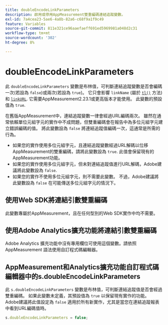 ```yaml
---
title: doubleEncodeLinkParameters
description: 啟用或停用AppMeasurement雙重編碼連結追蹤變數。
exl-id: 7a4cea23-5ae6-4a8b-82a6-c68f9a1f9c49
feature: Variables
source-git-commit: 811e321ce96aaefaeff691ed5969981a048d2c31
workflow-type: tm+mt
source-wordcount: '302'
ht-degree: 8%

---
```


# doubleEncodeLinkParameters

此 `doubleEncodeLinkParameters` 變數是布林值，可判斷連結追蹤變數是否會編碼一次(若設為 `false`)或兩次(若設為 `true`)。 它只會影響 `linkName` (屬於 [`tl()`](../functions/tl-method.md) 方法)和 [`linkURL`](linkurl.md). 它需要AppMeasurement2.23.1或更高版本才能使用。 此變數的預設值為 `true`.

在舊版AppMeasurement中，連結追蹤變數一律會經過URL編碼兩次。 雖然在通常依賴單位元組字元的實作中不成問題，但雙重編碼會在報告中為多位元組字元建立錯誤編碼的值。 將此變數設為 `false` 將連結追蹤值編碼一次，這通常是所需的行為。

* 如果您的實作使用多位元組字元，且連結追蹤變數經過URL解碼以位移AppMeasurement的雙重編碼，請將此變數設為 `true`. 此值會保留現有的AppMeasurement功能。
* 如果您的實作使用多位元組字元，但未對連結追蹤值進行URL解碼，Adobe建議將此變數設為 `false`.
* 如果您的實作不使用多位元組字元，則不需要此變數。 不過，Adobe建議將此變數設為 `false` 在可能傳送多位元組字元的情況下。

## 使用Web SDK將連結引數雙重編碼

此變數專屬於AppMeasurement，且在任何型別的Web SDK實作中均不需要。

## 使用Adobe Analytics擴充功能將連結引數雙重編碼

Adobe Analytics 擴充功能中沒有專用欄位可使用這個變數。請依照 AppMeasurement 語法使用自訂程式碼編輯器。

## AppMeasurement和Analytics擴充功能自訂程式碼編輯器中的s.doubleEncodeLinkParameters

此 `s.doubleEncodeLinkParameters` 變數是布林值，可判斷連結追蹤值是否會經過雙重編碼。 如果此變數未定義，其預設值為 `true` 以保留現有實作的功能。 Adobe建議將此值設定為 `false` 適用於所有新實作，尤其是當您在連結追蹤報表中看到URL編碼值時。

```js
s.doubleEncodeLinkParameters = false;
```
